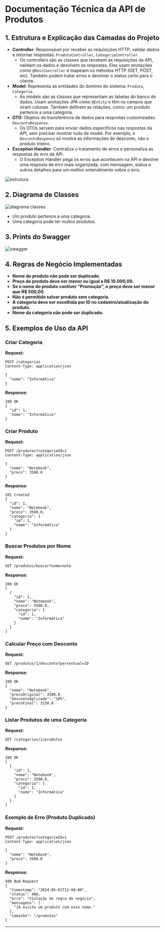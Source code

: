 # Documentação Técnica da API de Produtos

## 1. Estrutura e Explicação das Camadas do Projeto

- **Controller**: Responsável por receber as requisições HTTP, validar dados e retornar respostas: `ProdutoController`, `CategoriaController`.
  - Os controllers são as classes que recebem as requisições da API, validam os dados e devolvem as respostas. Eles usam anotações como `@RestController` e mapeiam os métodos HTTP (GET, POST, etc). Também podem tratar erros e devolver o status certo para o cliente.
- **Model**: Representa as entidades do domínio do sistema: `Produto`, `Categoria`.
  - As models são as classes que representam as tabelas do banco de dados. Usam anotações JPA como `@Entity` e têm os campos que viram colunas. Também definem as relações, como: um produto pertence a uma categoria.
- **DTO**: Objetos de transferência de dados para respostas customizadas: `DescontoResponse`.
  - Os DTOs servem para enviar dados específicos nas respostas da API, sem precisar mostrar tudo da model. Por exemplo, o `DescontoResponse` só mostra as informações do desconto, não o produto inteiro.
- **Exception Handler**: Centraliza o tratamento de erros e personaliza as respostas de erro da API.
  - O Exception Handler pega os erros que acontecem na API e devolve uma resposta de erro mais organizada, com mensagem, status e outros detalhes para um melhor entendimento sobre o erro.

![estrutura](images/estrutura.png)

## 2. Diagrama de Classes

![diagrama classes](images/diagrama_classes.png)

- Um produto pertence a uma categoria.
- Uma categoria pode ter muitos produtos.

## 3. Prints do Swagger

![swagger](images/swagger.png)

## 4. Regras de Negócio Implementadas

- **Nome do produto não pode ser duplicado.**
- **Preço do produto deve ser menor ou igual a R$ 10.000,00.**
- **Se o nome do produto contiver "Promoção", o preço deve ser menor que R$ 500,00.**
- **Não é permitido salvar produto sem categoria.**
- **A categoria deve ser escolhida por ID no cadastro/atualização do produto.**
- **Nome da categoria não pode ser duplicado.**

## 5. Exemplos de Uso da API

### Criar Categoria
**Request:**
```
POST /categorias
Content-Type: application/json

{
  "nome": "Informática"
}
```
**Response:**
```
200 OK
{
  "id": 1,
  "nome": "Informática"
}
```

### Criar Produto
**Request:**
```
POST /produtos?categoriaId=1
Content-Type: application/json

{
  "nome": "Notebook",
  "preco": 3500.0
}
```
**Response:**
```
201 Created
{
  "id": 1,
  "nome": "Notebook",
  "preco": 3500.0,
  "categoria": {
    "id": 1,
    "nome": "Informática"
  }
}
```

### Buscar Produtos por Nome
**Request:**
```
GET /produtos/buscar?nome=note
```
**Response:**
```
200 OK
[
  {
    "id": 1,
    "nome": "Notebook",
    "preco": 3500.0,
    "categoria": {
      "id": 1,
      "nome": "Informática"
    }
  }
]
```

### Calcular Preço com Desconto
**Request:**
```
GET /produtos/1/desconto?percentual=10
```
**Response:**
```
200 OK
{
  "nome": "Notebook",
  "precoOriginal": 3500.0,
  "descontoAplicado": "10%",
  "precoFinal": 3150.0
}
```

### Listar Produtos de uma Categoria
**Request:**
```
GET /categorias/1/produtos
```
**Response:**
```
200 OK
[
  {
    "id": 1,
    "nome": "Notebook",
    "preco": 3500.0,
    "categoria": {
      "id": 1,
      "nome": "Informática"
    }
  }
]
```

### Exemplo de Erro (Produto Duplicado)
**Request:**
```
POST /produtos?categoriaId=1
Content-Type: application/json

{
  "nome": "Notebook",
  "preco": 3500.0
}
```
**Response:**
```
400 Bad Request
{
  "timestamp": "2024-05-01T12:00:00",
  "status": 400,
  "erro": "Violação de regra de negócio",
  "mensagens": [
    "Já existe um produto com esse nome."
  ],
  "caminho": "/produtos"
}
```

---
